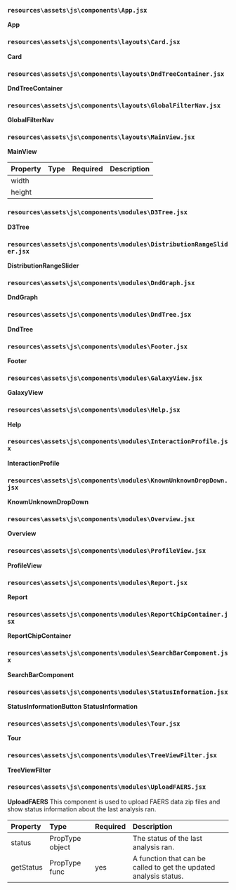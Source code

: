 ### `resources\assets\js\components\App.jsx`

**App** 

### `resources\assets\js\components\layouts\Card.jsx`

**Card** 

### `resources\assets\js\components\layouts\DndTreeContainer.jsx`

**DndTreeContainer** 

### `resources\assets\js\components\layouts\GlobalFilterNav.jsx`

**GlobalFilterNav** 

### `resources\assets\js\components\layouts\MainView.jsx`

**MainView** 

Property | Type | Required | Description
:--- | :--- | :--- | :---
width|||
height|||

### `resources\assets\js\components\modules\D3Tree.jsx`

**D3Tree** 

### `resources\assets\js\components\modules\DistributionRangeSlider.jsx`

**DistributionRangeSlider** 

### `resources\assets\js\components\modules\DndGraph.jsx`

**DndGraph** 

### `resources\assets\js\components\modules\DndTree.jsx`

**DndTree** 

### `resources\assets\js\components\modules\Footer.jsx`

**Footer** 

### `resources\assets\js\components\modules\GalaxyView.jsx`

**GalaxyView** 

### `resources\assets\js\components\modules\Help.jsx`

**Help** 

### `resources\assets\js\components\modules\InteractionProfile.jsx`

**InteractionProfile** 

### `resources\assets\js\components\modules\KnownUnknownDropDown.jsx`

**KnownUnknownDropDown** 

### `resources\assets\js\components\modules\Overview.jsx`

**Overview** 

### `resources\assets\js\components\modules\ProfileView.jsx`

**ProfileView** 

### `resources\assets\js\components\modules\Report.jsx`

**Report** 

### `resources\assets\js\components\modules\ReportChipContainer.jsx`

**ReportChipContainer** 

### `resources\assets\js\components\modules\SearchBarComponent.jsx`

**SearchBarComponent** 

### `resources\assets\js\components\modules\StatusInformation.jsx`

**StatusInformationButton** 
**StatusInformation** 

### `resources\assets\js\components\modules\Tour.jsx`

**Tour** 

### `resources\assets\js\components\modules\TreeViewFilter.jsx`

**TreeViewFilter** 

### `resources\assets\js\components\modules\UploadFAERS.jsx`

**UploadFAERS** This component is used to upload FAERS data zip files and show status information about the last analysis ran.

Property | Type | Required | Description
:--- | :--- | :--- | :---
status|PropType object||The status of the last analysis ran.
getStatus|PropType func|yes|A function that can be called to get the updated analysis status.

